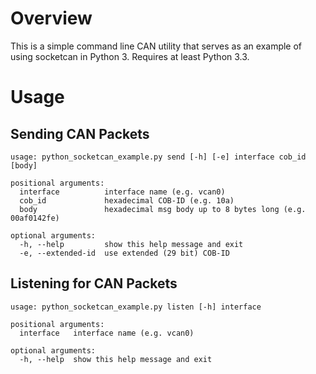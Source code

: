 # Overview

This is a simple command line CAN utility that serves as an example of using
socketcan in Python 3. Requires at least Python 3.3.

# Usage

## Sending CAN Packets

    usage: python_socketcan_example.py send [-h] [-e] interface cob_id [body]

    positional arguments:
      interface          interface name (e.g. vcan0)
      cob_id             hexadecimal COB-ID (e.g. 10a)
      body               hexadecimal msg body up to 8 bytes long (e.g. 00af0142fe)

    optional arguments:
      -h, --help         show this help message and exit
      -e, --extended-id  use extended (29 bit) COB-ID

## Listening for CAN Packets

    usage: python_socketcan_example.py listen [-h] interface

    positional arguments:
      interface   interface name (e.g. vcan0)

    optional arguments:
      -h, --help  show this help message and exit